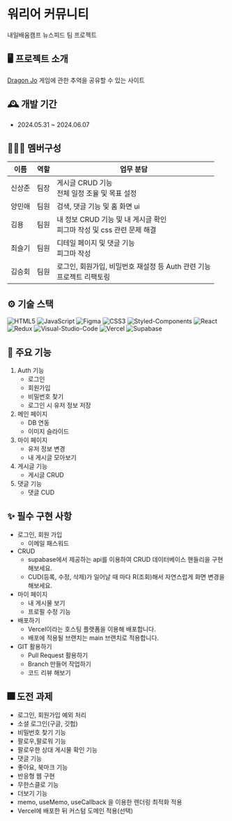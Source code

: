 # 워리어 커뮤니티

내일배움캠프 뉴스피드 팀 프로젝트

## 🖥️ 프로젝트 소개

[Dragon Jo](https://dragon-jo.vercel.app/)
게임에 관한 추억을 공유할 수 있는 사이트

## 🕰️ 개발 기간

- 2024.05.31 ~ 2024.06.07

## 🧑‍🤝‍🧑 멤버구성

| 이름   | 역할 | 업무 분담                                                                   |
| ------ | ---- | --------------------------------------------------------------------------- |
| 신상준 | 팀장 | 게시글 CRUD 기능 <br/>전체 일정 조율 및 목표 설정                           |
| 양민애 | 팀원 | 검색, 댓글 기능 및 홈 화면 ui                      |
| 김용   | 팀원 | 내 정보 CRUD 기능 및 내 게시글 확인<br/>피그마 작성 및 css 관련 문제 해결   |
| 최슬기 | 팀원 | 디테일 페이지 및 댓글 기능 <br/> 피그마 작성                                |
| 김승회 | 팀원 | 로그인, 회원가입, 비밀번호 재설정 등 Auth 관련 기능 <br/> 프로젝트 리팩토링 |


## ⚙️ 기술 스택

![HTML5](https://img.shields.io/badge/HTML5-E34F26?style=for-the-badge&logo=html5&logoColor=white) ![JavaScript](https://img.shields.io/badge/JavaScript-323330?style=for-the-badge&logo=javascript&logoColor=F7DF1E)
![Figma](https://img.shields.io/badge/FIGMA-F24E1E?style=for-the-badge&logo=figma&logoColor=white) ![CSS3](https://img.shields.io/badge/CSS3-1572B6?style=for-the-badge&logo=css3&logoColor=white) ![Styled-Components](https://img.shields.io/badge/STYLED_COMPONENTS-DB7893?style=for-the-badge&logo=styled-components&logoColor=white)
![React](https://img.shields.io/badge/React-61DAFB?style=for-the-badge&logo=React&logoColor=white) ![Redux](https://img.shields.io/badge/Redux-764ABC?style=for-the-badge&logo=Redux&logoColor=white) ![Visual-Studio-Code](https://img.shields.io/badge/Visual_Studio_Code-5C2D91?style=for-the-badge&logo=Visual-studio-code&logoColor=white)
![Vercel](https://img.shields.io/badge/vercel-000000?style=for-the-badge&logo=vercel&logoColor=white) ![Supabase](https://img.shields.io/badge/SUPABASE-3FCF8E?style=for-the-badge&logo=supabase&logoColor=white)

## 📌 주요 기능

1. Auth 기능
   - 로그인
   - 회원가입
   - 비밀번호 찾기
   - 로그인 시 유저 정보 저장
2. 메인 페이지
   - DB 연동
   - 이미지 슬라이드
3. 마이 페이지
   - 유저 정보 변경
   - 내 게시글 모아보기
4. 게시글 기능
   - 게시글 CRUD
5. 댓글 기능
   - 댓글 CUD

## ✨ 필수 구현 사항

- 로그인, 회원 가입
  - 이메일 패스워드
- CRUD
  - supabase에서 제공하는 api를 이용하여 CRUD 데이터베이스 핸들리을 구현해보세요.
  - CUD(등록, 수정, 삭제)가 일어날 때 마다 R(조회)해서 자연스럽게 화면 변경을 해보세요.
- 마이 페이지
  - 내 게시물 보기
  - 프로필 수정 기능
- 배포하기
  - Vercel이라는 호스팅 플랫폼을 이용해 배포합니다.
  - 배포에 적용될 브랜치는 main 브랜치로 적용합니다.
- GIT 활용하기
  - Pull Request 활용하기
  - Branch 만들어 작업하기
  - 코드 리뷰 해보기

## 🎆 도전 과제

- 로그인, 회원가입 예외 처리
- 소셜 로그인(구글, 깃헙)
- 비밀번호 찾기 기능
- 팔로우,팔로워 기능
- 팔로우한 상대 게시물 확인 기능
- 댓글 기능
- 좋아요, 북마크 기능
- 반응형 웹 구현
- 무한스클로 기능
- 더보기 기능
- memo, useMemo, useCallback 을 이용한 렌더링 최적화 적용
- Vercel에 배포한 뒤 커스텀 도메인 적용(선택)

